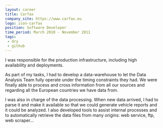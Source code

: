 ```yaml
---
layout: career
title: Carfax
company_site: https://www.carfax.eu
logo: icon-carfax
position: Software Developer
time_period: March 2010 - November 2011
tags:
 - dry
 - github
---
```


I was responsible for the production infrastructure, including high availability and deployments.

As part of my tasks, I had to develop a data-warehouse to let the Data Analysis Team fully operate under the timing constraints they had. We were finally able to process and cross information from all our sources and regarding all the European countries we have data from.

I was also in charge of the data processing. When new data arrived, I had to parse it and make it available so that we could generate vehicle reports and it could be analyzed. I also developed tools to assist internal processes and to automatically retrieve the data files from many origins: web service, ftp, web scraper...
